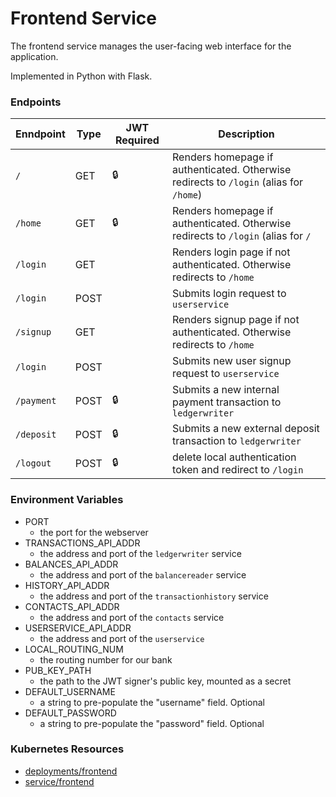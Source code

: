 # Frontend Service

The frontend service manages the user-facing web interface for the application.

Implemented in Python with Flask.

### Endpoints

| Enndpoint  | Type  | JWT Required | Description                                                                               |
| ---------- | ----- | ------------ | ----------------------------------------------------------------------------------------- |
| `/`        | GET   | 🔒           |  Renders homepage if authenticated. Otherwise redirects to `/login` (alias for `/home`)   |
| `/home`    | GET   | 🔒           |  Renders homepage if authenticated. Otherwise redirects to `/login` (alias for `/`        |
| `/login`   | GET   |              |  Renders login page if not authenticated. Otherwise redirects to `/home`                  |
| `/login`   | POST  |              |  Submits login request to `userservice`                                                   |
| `/signup`  | GET   |              |  Renders signup page if not authenticated. Otherwise redirects to `/home`                 |
| `/login`   | POST  |              |  Submits new user signup request to `userservice`                                         |
| `/payment` | POST  | 🔒           |  Submits a new internal payment transaction to `ledgerwriter`                             |
| `/deposit` | POST  | 🔒           |  Submits a new external deposit transaction to `ledgerwriter`                             |
| `/logout`  | POST  | 🔒           | delete local authentication token and redirect to `/login`                                |

### Environment Variables

- PORT
  - the port for the webserver
- TRANSACTIONS_API_ADDR
  - the address and port of the `ledgerwriter` service
- BALANCES_API_ADDR
  - the address and port of the `balancereader` service
- HISTORY_API_ADDR
  - the address and port of the `transactionhistory` service
- CONTACTS_API_ADDR
  - the address and port of the `contacts` service
- USERSERVICE_API_ADDR
  - the address and port of the `userservice`
- LOCAL_ROUTING_NUM
  - the routing number for our bank
- PUB_KEY_PATH
  - the path to the JWT signer's public key, mounted as a secret
- DEFAULT_USERNAME
  - a string to pre-populate the "username" field. Optional
- DEFAULT_PASSWORD
  - a string to pre-populate the "password" field. Optional

### Kubernetes Resources

- [deployments/frontend](/kubernetes-manifests/frontend.yaml)
- [service/frontend](/kubernetes-manifests/frontend.yaml)
